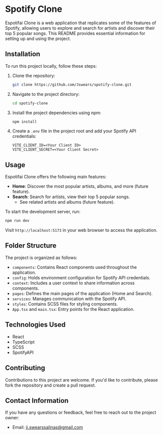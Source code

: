 # Spotify Clone

Espotifai Clone is a web application that replicates some of the features of Spotify, allowing users to explore and search for artists and discover their top 5 popular songs. This README provides essential information for setting up and using the project.

## Installation

To run this project locally, follow these steps:

1. Clone the repository:

   ```sh
   git clone https://github.com/Jswears/spotify-clone.git
   ```

2. Navigate to the project directory:

   ```sh
   cd spotify-clone
   ```

3. Install the project dependencies using npm:

   ```sh
   npm install
   ```

4. Create a `.env` file in the project root and add your Spotify API credentials:
   ```
   VITE_CLIENT_ID=<Your Client ID>
   VITE_CLIENT_SECRET=<Your Client Secret>
   ```

## Usage

Espotifai Clone offers the following main features:

- **Home**: Discover the most popular artists, albums, and more (future feature).
- **Search**: Search for artists, view their top 5 popular songs.
  - See related artists and albums (future feature).

To start the development server, run:

```sh
npm run dev
```

Visit `http://localhost:5173` in your web browser to access the application.

## Folder Structure

The project is organized as follows:

- `components`: Contains React components used throughout the application.
- `config`: Holds environment configuration for Spotify API credentials.
- `context`: Includes a user context to share information across components.
- `pages`: Defines the main pages of the application (Home and Search).
- `services`: Manages communication with the Spotify API.
- `styles`: Contains SCSS files for styling components.
- `App.tsx` and `main.tsx`: Entry points for the React application.

## Technologies Used

- React
- TypeScript
- SCSS
- SpotifyAPI

## Contributing

Contributions to this project are welcome. If you'd like to contribute, please fork the repository and create a pull request.

## Contact Information

If you have any questions or feedback, feel free to reach out to the project owner:

- Email: ji.swearssalinas@gmail.com

```

```
